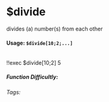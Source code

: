 # $divide
divides (a) number(s) from each other

#### Usage: `$divide[10;2;...]`
<br/>
<discord-messages>
	<discord-message :bot="false" role-color="#ffcc9a" author="Member">
		!!exec $divide[10;2]
	</discord-message>
	<discord-message :bot="true" role-color="#0099ff" author="Custom Command" avatar="https://media.discordapp.net/avatars/725721249652670555/781224f90c3b841ba5b40678e032f74a.webp">
		5
	</discord-message>
</discord-messages>

##### Function Difficultly: <Badge type="tip" text="Easy" vertical="middle" /> 
###### Tags: <Badge type="tip" text="Maths" vertical="middle" /> <Badge type="tip" text="Calculate" vertical="middle" /> <Badge type="tip" text="Divide" vertical="middle" /> <Badge type="tip" text="/" vertical="middle" />